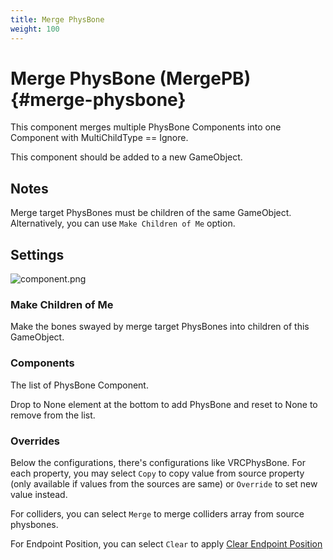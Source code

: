 ```yaml
---
title: Merge PhysBone
weight: 100
---
```


# Merge PhysBone (MergePB) {#merge-physbone}

This component merges multiple PhysBone Components into one Component with MultiChildType == Ignore.

This component should be added to a new GameObject.

## Notes

Merge target PhysBones must be children of the same GameObject.
Alternatively, you can use `Make Children of Me` option.

## Settings

![component.png](component.png)

### Make Children of Me

Make the bones swayed by merge target PhysBones into children of this GameObject.

### Components

The list of PhysBone Component.

Drop to None element at the bottom to add PhysBone and reset to None to remove from the list.

### Overrides

Below the configurations, there's configurations like VRCPhysBone.
For each property, you may select `Copy` to copy value from source property
(only available if values from the sources are same) or `Override` to set new value instead.

For colliders, you can select `Merge` to merge colliders array from source physbones.

For Endpoint Position, you can select `Clear` to apply [Clear Endpoint Position](../clear-endpoint-position)

